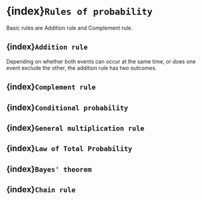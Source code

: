 # {index}`Rules of probability`
Basic rules are Addition rule and Complement rule.

## {index}`Addition rule`
Depending on whether both events can occur at the same time, or does one event exclude the other, the addition rule has two outcomes.

## {index}`Complement rule`

## {index}`Conditional probability`

## {index}`General multiplication rule`

## {index}`Law of Total Probability`

## {index}`Bayes' theorem`

## {index}`Chain rule`